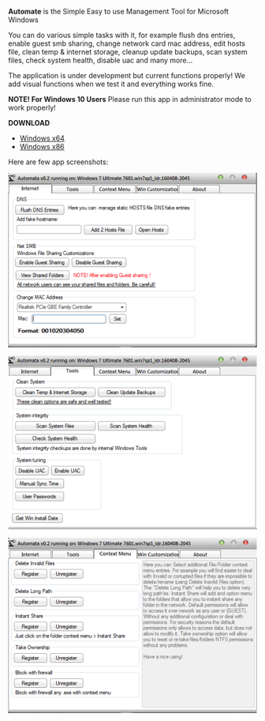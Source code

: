 **Automate** is the Simple Easy to use Management Tool for Microsoft Windows

You can do various simple tasks with it, for example flush dns entries, enable guest smb sharing, change network card mac address, edit hosts file, clean temp & internet storage, cleanup update backups, scan system files, check system health, disable uac and many more...

The application is under development but current functions properly! We add visual functions when we test it and everything works fine.

**NOTE! For Windows 10 Users** Please run this app in administrator mode to work properly!

**DOWNLOAD**

* [Windows x64](https://github.com/e1z0/Automata/raw/master/Automata/bin/x64/Release/Automata.exe)
* [Windows x86](https://github.com/e1z0/Automata/raw/master/Automata/bin/Release/Automata.exe)


Here are few app screenshots:

![alt text](https://raw.githubusercontent.com/e1z0/Automata/master/pics/automata_3.png "Screen 1")

![alt text](https://raw.githubusercontent.com/e1z0/Automata/master/pics/automata_4.png "Screen 2")

![alt text](https://raw.githubusercontent.com/e1z0/Automata/master/pics/automata_5.png "Screen 3")
